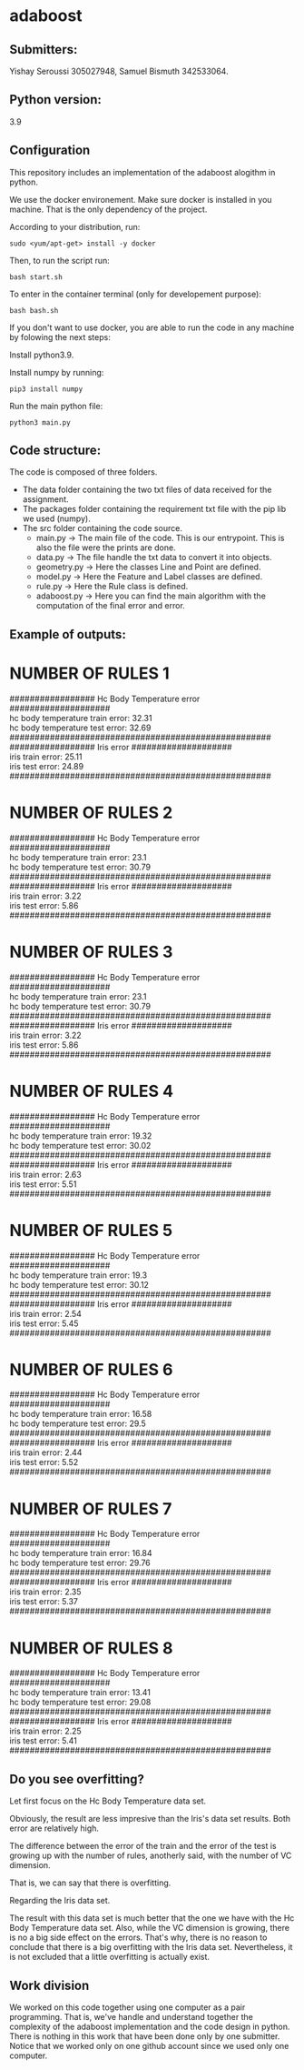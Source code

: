 # adaboost

## Submitters: 

Yishay Seroussi 305027948, Samuel Bismuth 342533064.

## Python version:

 3.9

## Configuration

This repository includes an implementation of the adaboost alogithm in python.

We use the docker environement. Make sure docker is installed in you machine. That is the only dependency of the project. 

According to your distribution, run:

    sudo <yum/apt-get> install -y docker

Then, to run the script run: 
    
    bash start.sh 

To enter in the container terminal (only for developement purpose):

    bash bash.sh 

If you don't want to use docker, you are able to run the code in any machine by folowing the next steps:

Install python3.9.

Install numpy by running:

    pip3 install numpy

Run the main python file:

    python3 main.py

## Code structure:

The code is composed of three folders.

- The data folder containing the two txt files of data received for the assignment.
- The packages folder containing the requirement txt file with the pip lib we used (numpy).
- The src folder containing the code source.
    - main.py -> The main file of the code. This is our entrypoint. This is also the file were the prints are done.
    - data.py -> The file handle the txt data to convert it into objects.
    - geometry.py -> Here the classes Line and Point are defined.
    - model.py -> Here the Feature and Label classes are defined.
    - rule.py -> Here the Rule class is defined.
    - adaboost.py -> Here you can find the main algorithm with the computation of the final error and error.

## Example of outputs:


# NUMBER OF RULES 1

################# Hc Body Temperature error #################### <br>
hc body temperature train error: 32.31 <br>
hc body temperature test error: 32.69 <br>
#################################################### <br>
################# Iris error #################### <br>
iris train error: 25.11 <br>
iris test error: 24.89 <br>
#################################################### <br>

# NUMBER OF RULES 2

################# Hc Body Temperature error #################### <br>
hc body temperature train error: 23.1 <br>
hc body temperature test error: 30.79 <br>
#################################################### <br>
################# Iris error #################### <br>
iris train error: 3.22 <br>
iris test error: 5.86 <br>
#################################################### <br>

# NUMBER OF RULES 3

################# Hc Body Temperature error #################### <br>
hc body temperature train error: 23.1 <br>
hc body temperature test error: 30.79 <br>
#################################################### <br>
################# Iris error #################### <br>
iris train error: 3.22 <br>
iris test error: 5.86 <br>
#################################################### <br>

# NUMBER OF RULES 4

################# Hc Body Temperature error #################### <br>
hc body temperature train error: 19.32 <br>
hc body temperature test error: 30.02 <br>
#################################################### <br>
################# Iris error #################### <br>
iris train error: 2.63 <br>
iris test error: 5.51 <br>
#################################################### <br>

# NUMBER OF RULES 5

################# Hc Body Temperature error #################### <br>
hc body temperature train error: 19.3 <br>
hc body temperature test error: 30.12 <br>
#################################################### <br>
################# Iris error #################### <br>
iris train error: 2.54 <br>
iris test error: 5.45 <br>
#################################################### <br>

# NUMBER OF RULES 6

################# Hc Body Temperature error #################### <br>
hc body temperature train error: 16.58 <br>
hc body temperature test error: 29.5 <br>
#################################################### <br>
################# Iris error #################### <br>
iris train error: 2.44 <br>
iris test error: 5.52 <br>
#################################################### <br>

# NUMBER OF RULES 7

################# Hc Body Temperature error #################### <br>
hc body temperature train error: 16.84 <br>
hc body temperature test error: 29.76 <br>
#################################################### <br>
################# Iris error #################### <br>
iris train error: 2.35 <br>
iris test error: 5.37 <br>
#################################################### <br>

# NUMBER OF RULES 8

################# Hc Body Temperature error #################### <br>
hc body temperature train error: 13.41 <br>
hc body temperature test error: 29.08 <br>
#################################################### <br>
################# Iris error #################### <br>
iris train error: 2.25 <br>
iris test error: 5.41 <br>
#################################################### <br>

## Do you see overfitting?

Let first focus on the Hc Body Temperature data set.

Obviously, the result are less impresive than the Iris's data set results.
Both error are relatively high.

The difference between the error of the train and the error of the test is growing up with the number of rules, anotherly said, with the number of VC dimension.

That is, we can say that there is overfitting.

Regarding the Iris data set.

The result with this data set is much better that the one we have with the Hc Body Temperature data set.
Also, while the VC dimension is growing, there is no a big side effect on the errors.
That's why, there is no reason to conclude that there is a big overfitting with the Iris data set. Nevertheless, it is not excluded that a little overfitting is actually exist.

## Work division

We worked on this code together using one computer as a pair programming.
That is, we've handle and understand together the complexity of the adaboost implementation and the code design in python. There is nothing in this work that have been done only by one submitter.
Notice that we worked only on one github account since we used only one computer.